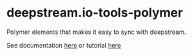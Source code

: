 # deepstream.io-tools-polymer

Polymer elements that makes it easy to sync with deepstream.

See documentation [here](http://deepstreamio.github.io/deepstream.io-tools-polymer/components/deepstream.io-tools-polymer/) or tutorial [here](https://deepstream.io/tutorials/integrations/frontend-polymer/)
